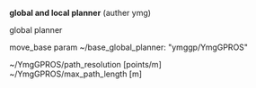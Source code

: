__global and local planner__
(auther ymg)

global planner

move_base param
~/base_global_planner: "ymggp/YmgGPROS"

~/YmgGPROS/path_resolution [points/m]   
~/YmgGPROS/max_path_length [m]  
